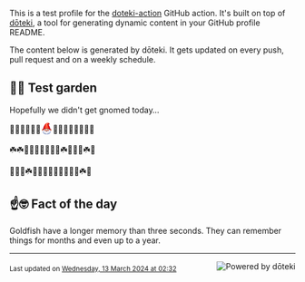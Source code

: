 This is a test profile for the [doteki-action](https://github.com/welpo/doteki-action) GitHub action. It's built on top of [dōteki](https://doteki.org), a tool for generating dynamic content in your GitHub profile README.

The content below is generated by dōteki. It gets updated on every push, pull request and on a weekly schedule.

## 👨‍🌾 Test garden

Hopefully we didn't get gnomed today…

<!-- garden start -->
🐸🌲🐝🐇🌿🌸<sub><img src="https://raw.githubusercontent.com/welpo/doteki-action/main/assets/gnomed.png" width="21" alt="Consider yourself gnomed"></sub>🌱🌱🌸🌷🌹🌸🌸🍀
<!-- garden end --><!-- garden start -->
☘️☘️🌿🌸🌷🌲🥀🌿🌻☘️🌳🌸🍄☘️🌸
<!-- garden end --><!-- garden start -->
🌿🐝🌿☘️🌸🌸🦋🌸🐛🍀🥀🌹🌷☘️🍄
<!-- garden end -->

## ☝️🤓 Fact of the day

<!-- did_you_know start -->
Goldfish have a longer memory than three seconds. They can remember things for months and even up to a year.
<!-- did_you_know end -->

---

<a href="https://doteki.org"><img src="https://img.shields.io/badge/powered_by-d%C5%8Dteki-0?style=flat-square&labelColor=202b2d&color=5E936C" align="right" alt="Powered by dōteki"></a> <div style="text-align: left;"><sub>
<!-- last_updated start -->Last updated on <a href="https://github.com/welpo/doteki-action/actions/workflows/ci.yaml">Wednesday, 13 March 2024 at 02:32<!-- last_updated end --></sub></div>
